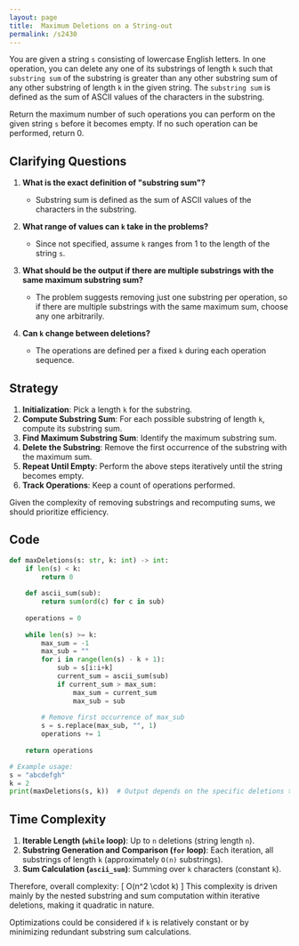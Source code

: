 ```yaml
---
layout: page
title:  Maximum Deletions on a String-out
permalink: /s2430
---
```


You are given a string `s` consisting of lowercase English letters. In one operation, you can delete any one of its substrings of length `k` such that `substring sum` of the substring is greater than any other substring sum of any other substring of length `k` in the given string. The `substring sum` is defined as the sum of ASCII values of the characters in the substring.

Return the maximum number of such operations you can perform on the given string `s` before it becomes empty. If no such operation can be performed, return 0.

## Clarifying Questions

1. **What is the exact definition of "substring sum"?**
   - Substring sum is defined as the sum of ASCII values of the characters in the substring.
   
2. **What range of values can `k` take in the problems?**
   - Since not specified, assume `k` ranges from 1 to the length of the string `s`.

3. **What should be the output if there are multiple substrings with the same maximum substring sum?**
   - The problem suggests removing just one substring per operation, so if there are multiple substrings with the same maximum sum, choose any one arbitrarily.

4. **Can `k` change between deletions?**
   - The operations are defined per a fixed `k` during each operation sequence.

## Strategy

1. **Initialization**: Pick a length `k` for the substring.
2. **Compute Substring Sum**: For each possible substring of length `k`, compute its substring sum.
3. **Find Maximum Substring Sum**: Identify the maximum substring sum.
4. **Delete the Substring**: Remove the first occurrence of the substring with the maximum sum.
5. **Repeat Until Empty**: Perform the above steps iteratively until the string becomes empty.
6. **Track Operations**: Keep a count of operations performed.

Given the complexity of removing substrings and recomputing sums, we should prioritize efficiency.

## Code

```python
def maxDeletions(s: str, k: int) -> int:
    if len(s) < k:
        return 0
    
    def ascii_sum(sub):
        return sum(ord(c) for c in sub)
    
    operations = 0
    
    while len(s) >= k:
        max_sum = -1
        max_sub = ""
        for i in range(len(s) - k + 1):
            sub = s[i:i+k]
            current_sum = ascii_sum(sub)
            if current_sum > max_sum:
                max_sum = current_sum
                max_sub = sub
        
        # Remove first occurrence of max_sub
        s = s.replace(max_sub, "", 1)
        operations += 1
    
    return operations

# Example usage:
s = "abcdefgh"
k = 2
print(maxDeletions(s, k))  # Output depends on the specific deletions that happen
```

## Time Complexity

1. **Iterable Length (`while` loop)**: Up to `n` deletions (string length `n`).
2. **Substring Generation and Comparison (`for` loop)**: Each iteration, all substrings of length `k` (approximately `O(n)` substrings).
3. **Sum Calculation (`ascii_sum`)**: Summing over `k` characters (constant `k`).

Therefore, overall complexity: 
\[ O(n^2 \cdot k) \]
This complexity is driven mainly by the nested substring and sum computation within iterative deletions, making it quadratic in nature. 

Optimizations could be considered if `k` is relatively constant or by minimizing redundant substring sum calculations.